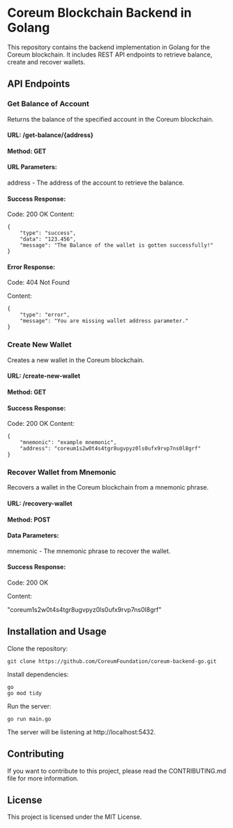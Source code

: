 # Coreum Blockchain Backend in Golang

This repository contains the backend implementation in Golang for the Coreum blockchain. It includes REST API endpoints to retrieve balance, create and recover wallets.

## API Endpoints
### Get Balance of Account
Returns the balance of the specified account in the Coreum blockchain.

#### URL: /get-balance/{address}

#### Method: GET

#### URL Parameters:

address - The address of the account to retrieve the balance.

#### Success Response:

Code: 200 OK
Content:

```
{
    "type": "success",
    "data": "123.456",
    "message": "The Balance of the wallet is gotten successfully!"
}
```

#### Error Response:

Code: 404 Not Found

Content:

```
{
    "type": "error",
    "message": "You are missing wallet address parameter."
}
```

### Create New Wallet
Creates a new wallet in the Coreum blockchain.

#### URL: /create-new-wallet

#### Method: GET

#### Success Response:

Code: 200 OK
Content:

```
{
    "mnemonic": "example mnemonic",
    "address": "coreum1s2w0t4s4tgr8ugvpyz0ls0ufx9rvp7ns0l8grf"
}
```

### Recover Wallet from Mnemonic
Recovers a wallet in the Coreum blockchain from a mnemonic phrase.

#### URL: /recovery-wallet

#### Method: POST

#### Data Parameters:

mnemonic - The mnemonic phrase to recover the wallet.

#### Success Response:

Code: 200 OK

Content:

"coreum1s2w0t4s4tgr8ugvpyz0ls0ufx9rvp7ns0l8grf"


## Installation and Usage

Clone the repository:

```
git clone https://github.com/CoreumFoundation/coreum-backend-go.git
```

Install dependencies:

```
go
go mod tidy
```

Run the server:

```
go run main.go
```
The server will be listening at http://localhost:5432.

## Contributing
If you want to contribute to this project, please read the CONTRIBUTING.md file for more information.

## License
This project is licensed under the MIT License.
